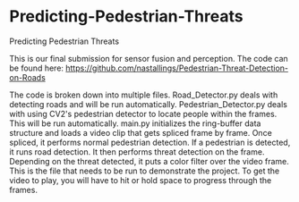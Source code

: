 # Predicting-Pedestrian-Threats
Predicting Pedestrian Threats

This is our final submission for sensor fusion and perception. The code can be found here: https://github.com/nastallings/Pedestrian-Threat-Detection-on-Roads

The code is broken down into multiple files. Road_Detector.py deals with detecting roads and will be run automatically. Pedestrian_Detector.py deals with using CV2's pedestrian detector to locate people within the frames. This will be run automatically. main.py initializes the ring-buffer data structure and loads a video clip that gets spliced frame by frame. Once spliced, it performs normal pedestrian detection. If a pedestrian is detected, it runs road detection. It then performs threat detection on the frame. Depending on the threat detected, it puts a color filter over the video frame. This is the file that needs to be run to demonstrate the project. To get the video to play, you will have to hit or hold space to progress through the frames. 

